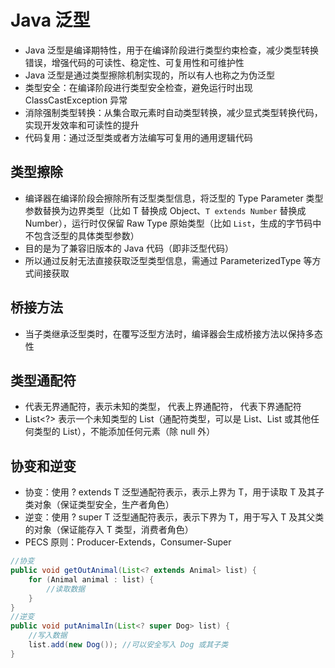 # Java 泛型
- Java 泛型是编译期特性，用于在编译阶段进行类型约束检查，减少类型转换错误，增强代码的可读性、稳定性、可复用性和可维护性
- Java 泛型是通过类型擦除机制实现的，所以有人也称之为伪泛型
- 类型安全：在编译阶段进行类型安全检查，避免运行时出现 ClassCastException 异常
- 消除强制类型转换：从集合取元素时自动类型转换，减少显式类型转换代码，实现开发效率和可读性的提升
- 代码复用：通过泛型类或者方法编写可复用的通用逻辑代码

## 类型擦除
- 编译器在编译阶段会擦除所有泛型类型信息，将泛型的 Type Parameter 类型参数替换为边界类型（比如 T 替换成 Object、`T extends Number` 替换成 Number），运行时仅保留 Raw Type 原始类型（比如 `List`，生成的字节码中不包含泛型的具体类型参数）
- 目的是为了兼容旧版本的 Java 代码（即非泛型代码）
- 所以通过反射无法直接获取泛型类型信息，需通过 ParameterizedType 等方式间接获取

## 桥接方法
- 当子类继承泛型类时，在覆写泛型方法时，编译器会生成桥接方法以保持多态性

## 类型通配符
- <?> 代表无界通配符，表示未知的类型，<? extends T> 代表上界通配符，<? super T> 代表下界通配符
- List<?> 表示一个未知类型的 List（通配符类型，可以是 List<String>、List<Integer> 或其他任何类型的 List），不能添加任何元素（除 null 外）

## 协变和逆变
- 协变：使用 ? extends T 泛型通配符表示，表示上界为 T，用于读取 T 及其子类对象（保证类型安全，生产者角色）
- 逆变：使用 ? super T 泛型通配符表示，表示下界为 T，用于写入 T 及其父类的对象（保证能存入 T 类型，消费者角色）
- PECS 原则：Producer-Extends，Consumer-Super
```java
//协变
public void getOutAnimal(List<? extends Animal> list) {
    for (Animal animal : list) { 
        //读取数据
    }
}
//逆变
public void putAnimalIn(List<? super Dog> list) {
    //写入数据
    list.add(new Dog()); //可以安全写入 Dog 或其子类
}
```